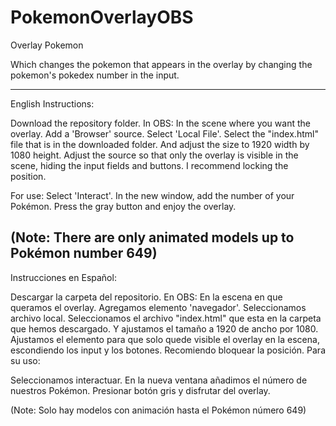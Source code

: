 # PokemonOverlayOBS
Overlay Pokemon

Which changes the pokemon that appears in the overlay by changing the pokemon's pokedex number in the input.

---------------------------------------------------------------------------------------------------------------------------------------------------------------------------------------------------------------------------------------------------------------------------
English Instructions:

Download the repository folder.
In OBS:
In the scene where you want the overlay.
Add a 'Browser' source. Select 'Local File'. Select the "index.html" file that is in the downloaded folder. And adjust the size to 1920 width by 1080 height.
Adjust the source so that only the overlay is visible in the scene, hiding the input fields and buttons.
I recommend locking the position.

For use:
Select 'Interact'.
In the new window, add the number of your Pokémon.
Press the gray button and enjoy the overlay.

(Note: There are only animated models up to Pokémon number 649)
---------------------------------------------------------------------------------------------------------------------------------------------------------------------------------------------------------------------------------------------------------------------------
Instrucciones en Español:

Descargar la carpeta del repositorio.
En OBS:
En la escena en que queramos el overlay.
Agregamos elemento 'navegador'. Seleccionamos archivo local. Seleccionamos el archivo "index.html" que esta en la carpeta que hemos descargado. Y ajustamos el tamaño a 1920 de ancho por 1080.
Ajustamos el elemento para que solo quede visible el overlay en la escena, escondiendo los input y los botones.
Recomiendo bloquear la posición.
Para su uso:

Seleccionamos interactuar.
En la nueva ventana añadimos el número de nuestros Pokémon.
Presionar botón gris y disfrutar del overlay.

(Note: Solo hay modelos con animación hasta el Pokémon número 649)
